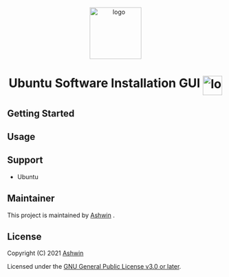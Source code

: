 <!-- PROJECT LOGO -->
<br />
<p align="center">
  <a>
    <img src="https://linuxx.info/wp-content/uploads/2019/04/eac0630b6c4cc9d1b3c1dae9e775f4e9-1.png" alt="logo" style="width:120px;"/>
  </a>
  <h1 align="center">Ubuntu Software Installation GUI <img align="top" src="https://telegra.ph/file/3898bdbce63b2dbd6bde9.gif" alt="logo" width="45" height="45"/></h1>

## Getting Started

## Usage


## Support
- Ubuntu

## Maintainer
This project is maintained by [Ashwin](https://ashuuu.ml/) .

## License

Copyright (C) 2021 [Ashwin](https://ashwin.ml/)

Licensed under the [GNU General Public License v3.0 or later](LICENSE).
